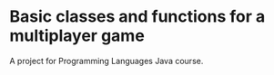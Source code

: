 # Basic classes and functions for a multiplayer game
 A project for Programming Languages Java course.
